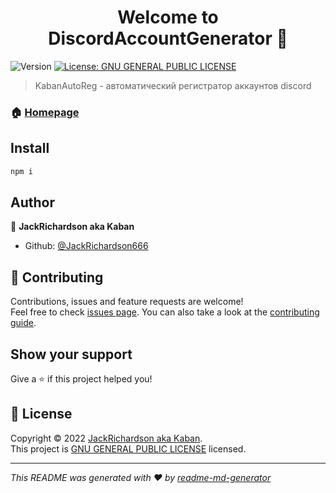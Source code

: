 <h1 align="center">Welcome to DiscordAccountGenerator 👋</h1>
<p>
  <img alt="Version" src="https://img.shields.io/badge/version-1.0-blue.svg?cacheSeconds=2592000" />
  <a href="https://github.com/JackRichardson666/DiscordAccountGenerator/blob/main/README.md" target="_blank">
    <img alt="License: GNU GENERAL PUBLIC LICENSE" src="https://img.shields.io/badge/License-GNU GENERAL PUBLIC LICENSE-yellow.svg" />
  </a>
</p>

> KabanAutoReg - автоматический регистратор аккаунтов discord

### 🏠 [Homepage](https://github.com/JackRichardson666/DiscordAccountGenerator)

## Install

```sh
npm i
```

## Author

👤 **JackRichardson aka Kaban**

* Github: [@JackRichardson666](https://github.com/JackRichardson666)

## 🤝 Contributing

Contributions, issues and feature requests are welcome!<br />Feel free to check [issues page](https://github.com/JackRichardson666/DiscordAccountGenerator/issues). You can also take a look at the [contributing guide](https://docs.github.com/en/get-started/quickstart/contributing-to-projects).

## Show your support

Give a ⭐️ if this project helped you!

## 📝 License

Copyright © 2022 [JackRichardson aka Kaban](https://github.com/JackRichardson666).<br />
This project is [GNU GENERAL PUBLIC LICENSE](https://github.com/JackRichardson666/DiscordAccountGenerator/blob/main/README.md) licensed.

***
_This README was generated with ❤️ by [readme-md-generator](https://github.com/kefranabg/readme-md-generator)_
